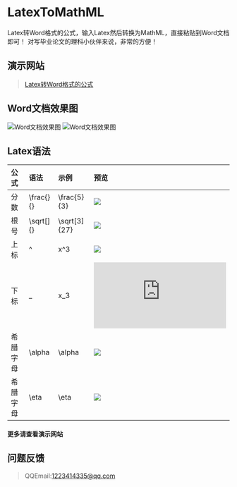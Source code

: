 # LatexToMathML
Latex转Word格式的公式，输入Latex然后转换为MathML，直接粘贴到Word文档即可！
对写毕业论文的理科小伙伴来说，非常的方便！
## 演示网站
> [Latex转Word格式的公式](http://web.xiaoyv.top/web/LatexToMathML/)

## Word文档效果图
![Word文档效果图]("word_imag/wrod1.png?raw=true")
![Word文档效果图]("word_imag/wrod2.png?raw=true")

## Latex语法

|公式|语法|示例|预览|
|:--|:--|:--|:--|
|分数|\frac{}{}|\frac{5}{3}| ![](http://latex.codecogs.com/gif.latex?\frac{5}{3}) |
|根号|\sqrt[]{}|\sqrt[3]{27}| ![](http://latex.codecogs.com/gif.latex?\sqrt[3]{27}) |
|上标|^| x^3|![](http://latex.codecogs.com/gif.latex?x^3) |
|下标| _ | x_3|![](http://latex.codecogs.com/gif.latex?x_3) |
|希腊字母| \alpha | \alpha|![](http://latex.codecogs.com/gif.latex?\alpha) |
|希腊字母| \eta | \eta|![](http://latex.codecogs.com/gif.latex?\eta) |

#### 更多请查看演示网站


## 问题反馈
> QQEmail:1223414335@qq.com
